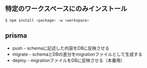 ## 特定のワークスペースにのみインストール

```sh
$ npm install <package> -w <workspace>
```

## prisma

- push - schemaに記述した内容をDBに反映させる
- migrate - schemaとDBの差分をmigrationファイルとして生成する
- deploy - migrationファイルをDBに反映させる（本番用）
